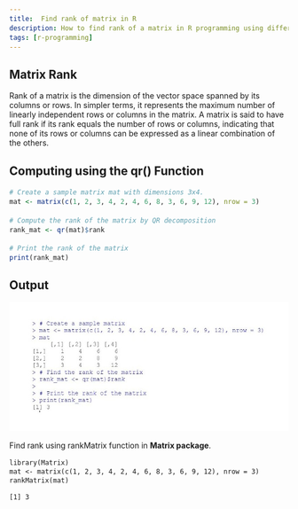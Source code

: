 ```yaml
---
title:  Find rank of matrix in R
description: How to find rank of a matrix in R programming using different way.
tags: [r-programming]
---
```


## Matrix Rank

Rank of a matrix is the dimension of the vector space spanned by its columns or rows. In simpler terms, it represents the maximum number of linearly independent rows or columns in the matrix. A matrix is said to have full rank if its rank equals the number of rows or columns, indicating that none of its rows or columns can be expressed as a linear combination of the others.

## Computing using the qr() Function

```r
# Create a sample matrix mat with dimensions 3x4.
mat <- matrix(c(1, 2, 3, 4, 2, 4, 6, 8, 3, 6, 9, 12), nrow = 3)

# Compute the rank of the matrix by QR decomposition
rank_mat <- qr(mat)$rank

# Print the rank of the matrix
print(rank_mat)
```

## Output
![output of above code](/assets/img/find-rank-of-matrix-in-r/Annotation%202024-03-25%20113822.jpg)

Find rank using rankMatrix function in **Matrix package**.

```
library(Matrix)
mat <- matrix(c(1, 2, 3, 4, 2, 4, 6, 8, 3, 6, 9, 12), nrow = 3)
rankMatrix(mat)
```

``` output
[1] 3
```

